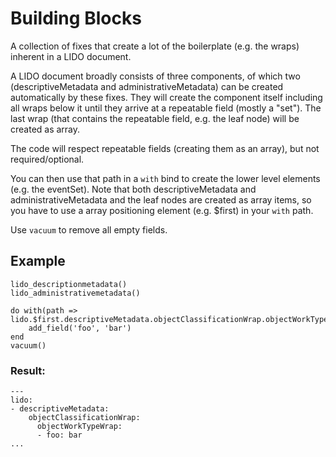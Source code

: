 # Building Blocks
A collection of fixes that create a lot of the boilerplate (e.g. the wraps) inherent in a LIDO document.

A LIDO document broadly consists of three components, of which two (descriptiveMetadata and administrativeMetadata) can be created automatically by these fixes. They will create the component itself including all wraps below it until they arrive at a repeatable field (mostly a "set"). The last wrap (that contains the repeatable field, e.g. the leaf node) will be created as array.

The code will respect repeatable fields (creating them as an array), but not required/optional.

You can then use that path in a `with` bind to create the lower level elements (e.g. the eventSet). Note that both descriptiveMetadata and administrativeMetadata and the leaf nodes are created as array items, so you have to use a array positioning element (e.g. $first) in your `with` path.

Use `vacuum` to remove all empty fields.


## Example
```
lido_descriptionmetadata()
lido_administrativemetadata()

do with(path => lido.$first.descriptiveMetadata.objectClassificationWrap.objectWorkTypeWrap.0)
	add_field('foo', 'bar')
end
vacuum()
```

### Result:
```
---
lido:
- descriptiveMetadata:
    objectClassificationWrap:
      objectWorkTypeWrap:
      - foo: bar
...
```
